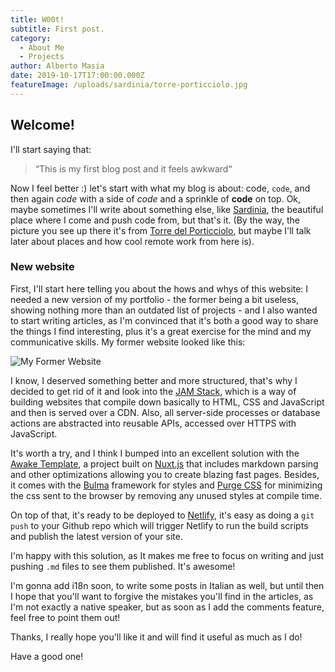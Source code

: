 ```yaml
---
title: W00t!
subtitle: First post.
category:
  - About Me
  - Projects
author: Alberto Masia
date: 2019-10-17T17:00:00.000Z
featureImage: /uploads/sardinia/torre-porticciolo.jpg
---
```

## Welcome!

I'll start saying that: 

> “This is my first blog post and it feels awkward“

Now I feel better :) let's start with what my blog is about: code, `code`, and then again _code_ with a side of *code* and a sprinkle of **code** on top. Ok, maybe sometimes I'll write about something else, like [Sardinia](/categories/sardinia), the beautiful place where I come and push code from, but that's it. (By the way, the picture you see up there it's from [Torre del Porticciolo](https://it.wikipedia.org/wiki/Torre_del_Porticciolo), but maybe I'll talk later about places and how cool remote work from here is).

### New website

First, I'll start here telling you about the hows and whys of this website: I needed a new version of my portfolio - the former being a bit useless, showing nothing more than an outdated list of projects - and I also wanted to start writing articles, as I'm convinced that it's both a good way to share the things I find interesting, plus it's a great exercise for the mind and my communicative skills. My former website looked like this:

![My Former Website](/uploads/former-website.png)

I know, I deserved something better and more structured, that's why I decided to get rid of it and look into the [JAM Stack](https://jamstack.org/), which is a way of building websites that compile down basically to HTML, CSS and JavaScript and then is served over a CDN. Also, all server-side processes or database actions are abstracted into reusable APIs, accessed over HTTPS with JavaScript. 

It's worth a try, and I think I bumped into an excellent solution with the [Awake Template](https://github.com/danielkellyio/awake-template), a project built on [Nuxt.js](https://www.nuxtjs.org) that includes markdown parsing and other optimizations allowing you to create blazing fast pages. Besides, it comes with the [Bulma](https://bulma.io/) framework for styles and [Purge CSS](https://www.purgecss.com/) for minimizing the css sent to the browser by removing any unused styles at compile time.

On top of that, it's ready to be deployed to [Netlify](https://www.netlify.com/), it's easy as doing a `git push` to your Github repo which will trigger Netlify to run the build scripts and publish the latest version of your site.

I'm  happy with this solution, as It makes me free to focus on writing and just pushing `.md` files to see them published. It's awesome!

I'm gonna add i18n soon, to write some posts in Italian as well, but until then I hope that you'll want to forgive the mistakes you'll find in the articles, as I'm not exactly a native speaker, but as soon as I add the comments feature, feel free to point them out! 

Thanks, I really hope you'll like it and will find it useful as much as I do!

Have a good one!
